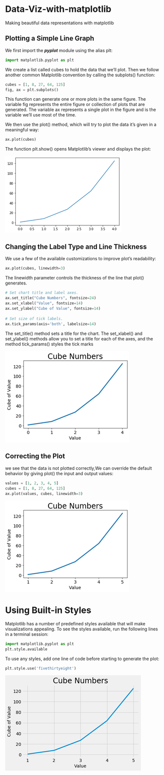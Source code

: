 # Data-Viz-with-matplotlib

Making beautiful data representations with matplotlib

## Plotting a Simple Line Graph

We first import the **_pyplot_** module using the alias plt:

```python
import matplotlib.pyplot as plt
```

We create a list called cubes to hold the data that we’ll plot. Then we follow another common Matplotlib convention by calling the subplots() function:

```python
cubes = [1, 8, 27, 64, 125]
fig, ax = plt.subplots()
```

This function can generate one or more plots in the same fig­ure.
The variable fig represents the entire figure or collection of plots that are generated. The variable ax represents a single plot in the figure and is the variable we’ll use most of the time.

We then use the plot() method, which will try to plot the data it’s given in a meaningful way:

```python
ax.plot(cubes)
```

The function plt.show() opens Matplotlib’s viewer and displays the plot:

![cubes plot](plots/cube_plot.png)

## Changing the Label Type and Line Thickness

We use a few of the available customizations to improve plot’s readability:

```python
ax.plot(cubes, linewidth=3)
```

The linewidth parameter controls the thickness of the line that plot() generates.

```python
# Set chart title and label axes.
ax.set_title("Cube Numbers", fontsize=24)
ax.set_xlabel("Value", fontsize=14)
ax.set_ylabel("Cube of Value", fontsize=14)

# Set size of tick labels.
ax.tick_params(axis='both', labelsize=14)

```

The set_title() method sets a title for the chart.
The set_xlabel() and set_ylabel() methods allow you to set a title for each of the axes, and the method tick_params() styles the tick marks

![label plot](plots/cube_label.png)

## Correcting the Plot

we see that the data is not plot­ted correctly,We can override the default behavior by giving plot() the input and output values:

```python
values = [1, 2, 3, 4, 5]
cubes = [1, 8, 27, 64, 125]
ax.plot(values, cubes, linewidth=3)
```

![plot correction](plots/plot_corrected.png)

# Using Built-in Styles

Matplotlib has a number of predefined styles available that will make visualizations appealing.
To see the styles available, run the following lines in a terminal session:

```python
import matplotlib.pyplot as plt
plt.style.available
```

To use any styles, add one line of code before starting to generate the plot:

```python
plt.style.use('fivethirtyeight')
```

![plot style](plots/plot_style.png)
